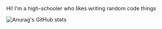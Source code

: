 Hi! I'm a high-schooler who likes writing random code things

![Anurag's GitHub stats](https://github-readme-stats.vercel.app/api/top-langs/?username=Zybyte85&show_icons=true&theme=dark)
